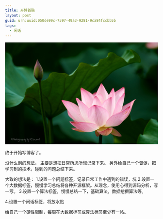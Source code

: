 ```yaml
---
title: 开博首贴
layout: post
guid: urn:uuid:050de99c-7597-49a3-9281-9ca84fccbb5b
tags:
  - 闲话
---
```


[![](/media/files/2015/03/02/5794090390_b108096cc3_b.jpg)](https://www.flickr.com/photos/hexar/5794090390/)

终于开始写博客了。

没什么别的想法，
主要是想把日常所思所想记录下来。
另外给自己一个督促，把学习到的技术，碰到的问题总结下来。

大致的想法是：
1.设置一个问题标签，记录日常工作中遇到的错误，坑
2.设置一个大数据标签，慢慢学习总结将各种开源框架。从理念，使用心得到源码分析，写一写。
3.设置一个算法标签，慢慢总结一下，基础算法，数据挖掘算法等。

4.设置一个闲话标签，将放水贴

给自己一个硬性限制，每周在大数据标签或算法标签至少有一帖。
